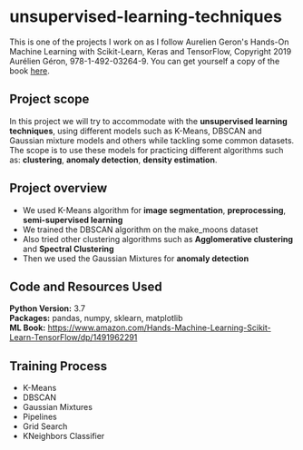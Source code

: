 # unsupervised-learning-techniques


This is one of the projects I work on as I follow Aurelien Geron's Hands-On Machine Learning with Scikit-Learn, Keras and TensorFlow, Copyright 2019 Aurélien Géron, 978-1-492-03264-9. You can get yourself a copy of the book [here](https://www.amazon.com/Hands-Machine-Learning-Scikit-Learn-TensorFlow/dp/1491962291).

## Project scope

In this project we will try to accommodate with the **unsupervised learning techniques**, using different models such as K-Means, DBSCAN and Gaussian mixture models and others while tackling some common datasets. The scope is to use these models for practicing different algorithms such as: **clustering**, **anomaly detection**, **density estimation**.

## Project overview 

* We used K-Means algorithm for **image segmentation**, **preprocessing**,  **semi-supervised learning**
* We trained the DBSCAN algorithm on the make_moons dataset
* Also tried other clustering algorithms such as **Agglomerative clustering** and **Spectral Clustering**
* Then we used the Gaussian Mixtures for **anomaly detection**

## Code and Resources Used 
**Python Version:** 3.7  
**Packages:** pandas, numpy, sklearn, matplotlib  
**ML Book:** https://www.amazon.com/Hands-Machine-Learning-Scikit-Learn-TensorFlow/dp/1491962291

## Training Process 

* K-Means
* DBSCAN
* Gaussian Mixtures
* Pipelines
* Grid Search 
* KNeighbors Classifier
